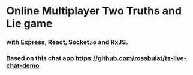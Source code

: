 # Online Multiplayer Two Truths and Lie game
### with Express, React, Socket.io and RxJS.

### Based on this chat app https://github.com/rossbulat/ts-live-chat-demo


